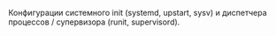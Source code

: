 Конфигурации системного init (systemd, upstart, sysv) и диспетчера процессов / супервизора (runit, supervisord).